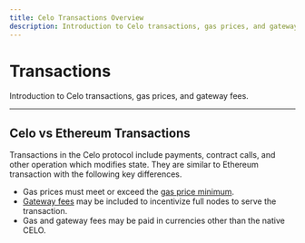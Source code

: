```yaml
---
title: Celo Transactions Overview
description: Introduction to Celo transactions, gas prices, and gateway fees.
---
```

# Transactions

Introduction to Celo transactions, gas prices, and gateway fees.

___


## Celo vs Ethereum Transactions

Transactions in the Celo protocol include payments, contract calls, and other operation which modifies state. They are similar to Ethereum transaction with the following key differences.

- Gas prices must meet or exceed the [gas price minimum](/celo-codebase/protocol/transactions/gas-pricing.md).
- [Gateway fees](/celo-codebase/protocol/transactions/full-node-incentives.md) may be included to incentivize full nodes to serve the transaction.
- Gas and gateway fees may be paid in currencies other than the native CELO.
